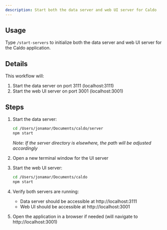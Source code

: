 ```yaml
---
description: Start both the data server and web UI server for Caldo
---
```


## Usage
Type `/start-servers` to initialize both the data server and web UI server for the Caldo application.

## Details
This workflow will:
1. Start the data server on port 3111 (localhost:3111)
2. Start the web UI server on port 3001 (localhost:3001)

## Steps
1. Start the data server:
   ```bash
   cd /Users/jonamar/Documents/caldo/server
   npm start
   ```
   *Note: If the server directory is elsewhere, the path will be adjusted accordingly*

2. Open a new terminal window for the UI server

3. Start the web UI server:
   ```bash
   cd /Users/jonamar/Documents/caldo
   npm start
   ```

4. Verify both servers are running:
   - Data server should be accessible at http://localhost:3111
   - Web UI should be accessible at http://localhost:3001

5. Open the application in a browser if needed (will navigate to http://localhost:3001)

